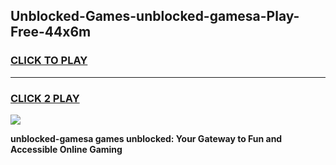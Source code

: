 
## Unblocked-Games-unblocked-gamesa-Play-Free-44x6m
<h3>
<a href="https://premium76.site?title=unblocked-gamesa&ref=18A1">CLICK TO PLAY</a></h3>
<hr>

<h3>
<a href="https://premium76.site?title=unblocked-gamesa&ref=18A1">CLICK 2 PLAY</a>
  
</h3>

<a href="https://premium76.site?title=unblocked-gamesa&ref=18A1"><img src="https://clearcache.store/games.png"></a>


**unblocked-gamesa games unblocked: Your Gateway to Fun and Accessible Online Gaming**
